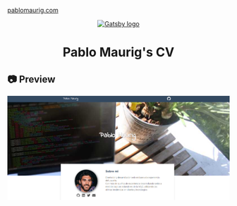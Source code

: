 [pablomaurig.com](https://pablomaurig.com)

<p align="center">
  <a href="https://www.gatsbyjs.org">
    <img src="./gastby-logo.svg" alt="Gatsby logo" style="width:80px;height:auto;">
  </a>
</p>
<h1 align="center">
  Pablo Maurig's CV 
</h1>


## 📷 Preview

![Preview](./preview.PNG)



```
